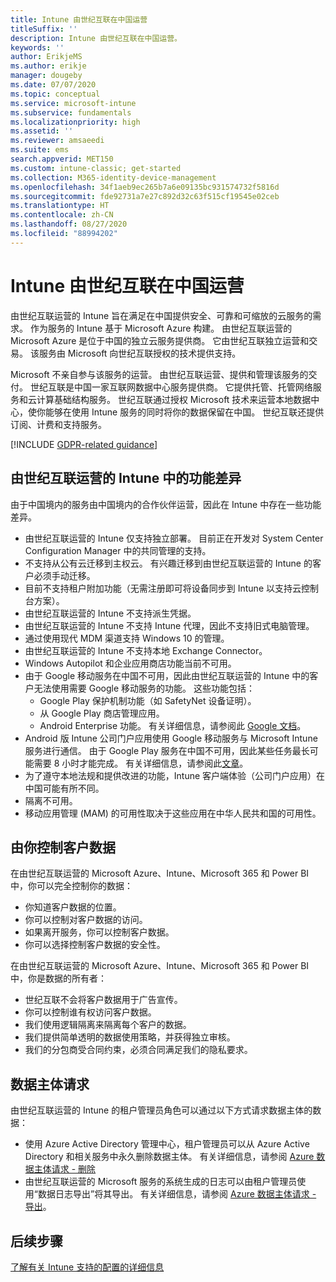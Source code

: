 ```yaml
---
title: Intune 由世纪互联在中国运营
titleSuffix: ''
description: Intune 由世纪互联在中国运营。
keywords: ''
author: ErikjeMS
ms.author: erikje
manager: dougeby
ms.date: 07/07/2020
ms.topic: conceptual
ms.service: microsoft-intune
ms.subservice: fundamentals
ms.localizationpriority: high
ms.assetid: ''
ms.reviewer: amsaeedi
ms.suite: ems
search.appverid: MET150
ms.custom: intune-classic; get-started
ms.collection: M365-identity-device-management
ms.openlocfilehash: 34f1aeb9ec265b7a6e09135bc931574732f5816d
ms.sourcegitcommit: fde92731a7e27c892d32c63f515cf19545e02ceb
ms.translationtype: HT
ms.contentlocale: zh-CN
ms.lasthandoff: 08/27/2020
ms.locfileid: "88994202"
---
```

# <a name="intune-operated-by-21vianet-in-china"></a>Intune 由世纪互联在中国运营  

由世纪互联运营的 Intune 旨在满足在中国提供安全、可靠和可缩放的云服务的需求。 作为服务的 Intune 基于 Microsoft Azure 构建。 由世纪互联运营的 Microsoft Azure 是位于中国的独立云服务提供商。 它由世纪互联独立运营和交易。 该服务由 Microsoft 向世纪互联授权的技术提供支持。

Microsoft 不亲自参与该服务的运营。 由世纪互联运营、提供和管理该服务的交付。 世纪互联是中国一家互联网数据中心服务提供商。 它提供托管、托管网络服务和云计算基础结构服务。 世纪互联通过授权 Microsoft 技术来运营本地数据中心，使你能够在使用 Intune 服务的同时将你的数据保留在中国。 世纪互联还提供订阅、计费和支持服务。

[!INCLUDE [GDPR-related guidance](../includes/gdpr-dsr-and-stp-note.md)]

## <a name="feature-differences-in-intune-operated-by-21vianet"></a>由世纪互联运营的 Intune 中的功能差异

由于中国境内的服务由中国境内的合作伙伴运营，因此在 Intune 中存在一些功能差异。 

- 由世纪互联运营的 Intune 仅支持独立部署。 目前正在开发对 System Center Configuration Manager 中的共同管理的支持。
- 不支持从公有云迁移到主权云。 有兴趣迁移到由世纪互联运营的 Intune 的客户必须手动迁移。
- 目前不支持租户附加功能（无需注册即可将设备同步到 Intune 以支持云控制台方案）。
- 由世纪互联运营的 Intune 不支持派生凭据。
- 由世纪互联运营的 Intune 不支持 Intune 代理，因此不支持旧式电脑管理。
- 通过使用现代 MDM 渠道支持 Windows 10 的管理。
- 由世纪互联运营的 Intune 不支持本地 Exchange Connector。
- Windows Autopilot 和企业应用商店功能当前不可用。
- 由于 Google 移动服务在中国不可用，因此由世纪互联运营的 Intune 中的客户无法使用需要 Google 移动服务的功能。 这些功能包括：
  - Google Play 保护机制功能（如 SafetyNet 设备证明）。
  - 从 Google Play 商店管理应用。
  - Android Enterprise 功能。 有关详细信息，请参阅此 [Google 文档](https://support.google.com/work/android/answer/6270910?hl=en)。
- Android 版 Intune 公司门户应用使用 Google 移动服务与 Microsoft Intune 服务进行通信。 由于 Google Play 服务在中国不可用，因此某些任务最长可能需要 8 小时才能完成。 有关详细信息，请参阅此[文章](../apps/manage-without-gms.md#limitations-of-intune-device-administrator-management-when-gms-is-unavailable)。 
- 为了遵守本地法规和提供改进的功能，Intune 客户端体验（公司门户应用）在中国可能有所不同。
- 隔离不可用。
- 移动应用管理 (MAM) 的可用性取决于这些应用在中华人民共和国的可用性。

## <a name="you-control-customer-data"></a>由你控制客户数据

在由世纪互联运营的 Microsoft Azure、Intune、Microsoft 365 和 Power BI 中，你可以完全控制你的数据：
- 你知道客户数据的位置。
- 你可以控制对客户数据的访问。
- 如果离开服务，你可以控制客户数据。
- 你可以选择控制客户数据的安全性。

在由世纪互联运营的 Microsoft Azure、Intune、Microsoft 365 和 Power BI 中，你是数据的所有者：
- 世纪互联不会将客户数据用于广告宣传。
- 你可以控制谁有权访问客户数据。
- 我们使用逻辑隔离来隔离每个客户的数据。
- 我们提供简单透明的数据使用策略，并获得独立审核。
- 我们的分包商受合同约束，必须合同满足我们的隐私要求。

## <a name="data-subject-requests"></a>数据主体请求

由世纪互联运营的 Intune 的租户管理员角色可以通过以下方式请求数据主体的数据：

- 使用 Azure Active Directory 管理中心，租户管理员可以从 Azure Active Directory 和相关服务中永久删除数据主体。 有关详细信息，请参阅 [Azure 数据主体请求 - 删除](/microsoft-365/compliance/gdpr-dsr-azure?view=o365-worldwide#step-5-delete)
- 由世纪互联运营的 Microsoft 服务的系统生成的日志可以由租户管理员使用“数据日志导出”将其导出。 有关详细信息，请参阅 [Azure 数据主体请求 - 导出](/microsoft-365/compliance/gdpr-dsr-azure?view=o365-worldwide#step-6-export)。

## <a name="next-steps"></a>后续步骤

[了解有关 Intune 支持的配置的详细信息](supported-devices-browsers.md)
